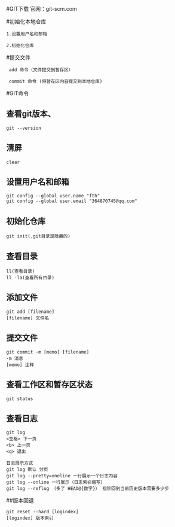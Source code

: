 #GIT下载
官网：git-scm.com

#初始化本地仓库
```
1.设置用户名和邮箱

2.初始化仓库
```

#提交文件
```
 add 命令（文件提交到暂存区）

 commit 命令 (将暂存区内容提交到本地仓库)

```

#GIT命令

## 查看git版本、
```
git --version
```
## 清屏
```
clear
```

## 设置用户名和邮箱
```
git config --global user.name "fth"
git config --global user.email "364870745@qq.com"
```

## 初始化仓库
```
git init(.git目录是隐藏的)
```

## 查看目录
```
ll(查看目录)
ll -la(查看所有目录)
```

## 添加文件
```
git add [filename]
[filename] 文件名
```

## 提交文件
```
git commit -m [memo] [filename]
-m 消息
[memo] 注释
```

## 查看工作区和暂存区状态
```
git status
```

## 查看日志
```
git log
<空格> 下一页
<b> 上一页
<q> 退出

日志展示方式
git log 默认 分页
git log --pretty=oneline 一行展示一个日志内容
git log --online 一行展示（日志索引缩写）
git log --reflog （多了 HEAD@{数字}） 指针回到当前历史版本需要多少步
```

##版本回退
```
git reset --hard [logindex]
[logindex] 版本索引
```
